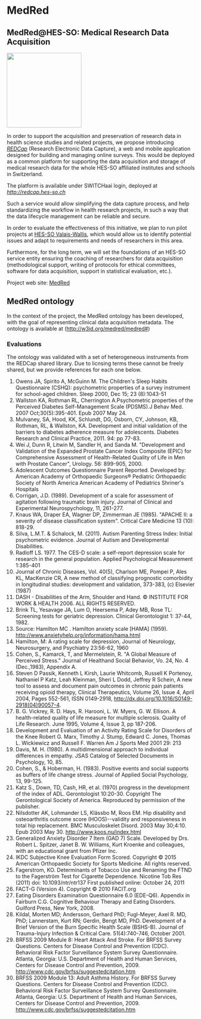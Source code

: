 # MedRed
## MedRed@HES-SO: Medical Research Data Acquisition

<img src="https://www.hevs.ch/media/image/2/thumb_95_63/illustration_projet_medred.png" width="200">

In order to support the acquisition and preservation of research data in health science studies and related projects, we propose introducing *[REDCap](https://projectredcap.org/)* (Research Electronic Data Capture), a web and mobile application designed for building and managing online surveys. This would be deployed as a common platform for supporting the data acquisition and storage of medical research data for the whole HES-SO affiliated institutes and schools in Switzerland.

The platform is available under SWITCHaai login, deployed at *http://redcap.hes-so.ch*

Such a service would allow simplifying the data capture process, and help standardizing the workflow in health research projects, in such a way that the data lifecycle management can be reliable and secure.

In order to evaluate the effectiveness of this initiative, we plan to run pilot projects at [HES-SO Valais-Wallis](http://www.hevs.ch), which would allow us to identify potential issues and adapt to requirements and needs of researchers in this area.

Furthermore, for the long term, we will set the foundations of an HES-SO service entity ensuring the coaching of researchers for data acquisition (methodological support, writing of protocols for ethical committees, software for data acquisition, support in statistical evaluation, etc.).

Project web site: [MedRed](https://www.hevs.ch/fr/mini-sites/projets-produits/aislab/projets/medical-research-data-acquisition-platform-14092)

## MedRed ontology

In the context of the project, the MedRed ontology has been developed, with the goal of representing clinical data acquisition metadata. The ontology is available at (http://w3id.org/medred/medred#)

### Evaluations

The ontology was validated with a set of heterogeneous instruments from the REDCap shared library. Due to licnsing terms these cannot be freely shared, but we provide references for each one below.

1. Owens JA, Spirito A, McGuinn M. The Children's Sleep Habits Questionnaire (CSHQ): psychometric properties of a survey instrument for school-aged children. Sleep 2000, Dec 15; 23 (8):1043-51
2. Wallston KA, Rothman RL, Cherrington A.Psychometric properties of the Perceived Diabetes Self-Management Scale (PDSMS).J Behav Med. 2007 Oct;30(5):395-401. Epub 2007 May 24.
3. Mulvaney, SA, Hood, KK, Schlundt, DG, Osborn, CY, Johnson, KB, Rothman, RL, & Wallston, KA. Development and initial validation of the barriers to diabetes adherence measure for adolescents. Diabetes Research and Clinical Practice, 2011. 94: pp 77-83.
4. Wei J, Dunn R, Litwin M, Sandler H, and Sanda M. "Development and Validation of the Expanded Prostate Cancer Index Composite (EPIC) for Comprehensive Assessment of Health-Related Quality of Life in Men with Prostate Cancer", Urology. 56: 899-905, 2000.
5. Adolescent Outcomes Questionnaire Parent Reported. Developed by: American Academy of Orthopaedic Surgeons® Pediatric Orthopaedic Society of North America American Academy of Pediatrics Shriner's Hospitals
6. Corrigan, J.D. (1989). Development of a scale for assessment of agitation following traumatic brain injury. Journal of Clinical and Experimental Neurospychology, 11, 261-277.
7. Knaus WA, Draper EA, Wagner DP, Zimmerman JE (1985). "APACHE II: a severity of disease classification system". Critical Care Medicine 13 (10): 818-29.
8. Silva, L.M.T. & Schalock, M. (2011). Autism Parenting Stress Index: Initial psychometric evidence. Journal of Autism and Developmental Disabilities. 
9. Radloff LS. 1977. The CES-D scale: a self-report depression scale for research in the general population. Applied Psychological Measurement 1:385-401
10. Journal of Chronic Diseases, Vol. 40(5), Charlson ME, Pompei P, Ales KL, MacKenzie CR, A new method of classifying prognostic comorbidity in longitudinal studies: development and validation, 373-383, (c) Elsevier (1987)
11. DASH - Disabilities of the Arm, Shoulder and Hand. © INSTITUTE FOR WORK & HEALTH 2006. ALL RIGHTS RESERVED.
12. Brink TL, Yesavage JA, Lum O, Heersema P, Adey MB, Rose TL: Screening tests for geriatric depression. Clinical Gerontologist 1: 37-44, 1982.
13. Source: Hamilton MC . Hamilton anxiety scale [HAMA] (1959). http://www.anxietyhelp.org/information/hama.html
14.  Hamilton, M: A rating scale for depression, Journal of Neurology, Neurosurgery, and Psychiatry 23:56-62, 1960
15. Cohen, S., Kamarck, T, and Mermelstein, R. "A Global Measure of Perceived Stress." Journal of Healthand Social Behavior, Vo. 24, No. 4 (Dec.,1983), Appendix A.
16. Steven D Passik, Kenneth L Kirsh, Laurie Whitcomb, Russell K Portenoy, Nathaniel P Katz, Leah Kleinman, Sheri L Dodd, Jeffrey R Schein, A new tool to assess and document pain outcomes in chronic pain patients receiving opioid therapy, Clinical Therapeutics, Volume 26, Issue 4, April 2004, Pages 552-561, ISSN 0149-2918, http://dx.doi.org/10.1016/S0149-2918(04)90057-4.
17. B. G. Vickrey, R. D. Hays, R. Harooni, L. W. Myers, G. W. Ellison. A health-related quality of life measure for multiple sclerosis. Quality of Life Research. June 1995, Volume 4, Issue 3, pp 187-206.
18. Development and Evaluation of an Activity Rating Scale for Disorders of the Knee Robert G. Marx, Timothy J. Stump, Edward C. Jones, Thomas L. Wickiewicz and Russell F. Warren Am J Sports Med 2001 29: 213
19. Davis, M. H. (1980). A multidimensional approach to individual differences in empathy. JSAS Catalog of Selected Documents in Psychology, 10, 85.
20. Cohen, S., & Hoberman, H. (1983). Positive events and social supports as buffers of life change stress. Journal of Applied Social Psychology, 13, 99-125.
21. Katz S., Down, TD, Cash, HR, et al. (1970) progress in the development of the index of ADL. Gerontologist 10:20-30. Copyright The Gerontological Society of America. Reproduced by permission of the publisher.
22. Nilsdotter AK, Lohmander LS, Klässbo M, Roos EM. Hip disability and osteoarthritis outcome score (HOOS)--validity and responsiveness in total hip replacement. BMC Musculoskelet Disord. 2003 May 30;4:10. Epub 2003 May 30. http://www.koos.nu/index.html
23. Generalized Anxiety Disorder 7 Item (GAD 7) Scale. Developed by Drs. Robert L. Spitzer, Janet B. W. Williams, Kurt Kroenke and colleagues, with an educational grant from Pfizer Inc.
24. IKDC Subjective Knee Evaluation Form Scored. Copyright © 2015 American Orthopaedic Society for Sports Medicine. All rights reserved. 
25. Fagerstrom, KO. Determinants of Tobacco Use and Renaming the FTND to the Fagerström Test for Cigarette Dependence. Nicotine Tob Res (2011) doi: 10.1093/ntr/ntr137 First published online: October 24, 2011
26. FACT-G (Version 4). Copyright © 2010 FACIT.org
27. Eating Disorders Examination Questionnaire 6.0 (EDE-Q6). Appendix in Fairburn C.G. Cognitive Behaviour Therapy and Eating Disorders. Guilford Press, New York, 2008.
28. Kildal, Morten MD; Andersson, Gerhard PhD; Fugl-Meyer, Axel R. MD, PhD; Lannerstam, Kurt RN; Gerdin, Bengt MD, PhD. Development of a Brief Version of the Burn Specific Health Scale (BSHS-B). Journal of Trauma-Injury Infection & Critical Care. 51(4):740-746, October 2001.
29. BRFSS 2009 Module 8: Heart Attack And Stroke. For BRFSS Survey Questions. Centers for Disease Control and Prevention (CDC). Behavioral Risk Factor Surveillance System Survey Questionnaire. Atlanta, Georgia: U.S. Department of Health and Human Services, Centers for Disease Control and Prevention, 2009. http://www.cdc.gov/brfss/suggestedcitation.htm
30. BRFSS 2009 Module 13: Adult Asthma History. For BRFSS Survey Questions. Centers for Disease Control and Prevention (CDC). Behavioral Risk Factor Surveillance System Survey Questionnaire. Atlanta, Georgia: U.S. Department of Health and Human Services, Centers for Disease Control and Prevention, 2009. http://www.cdc.gov/brfss/suggestedcitation.htm
